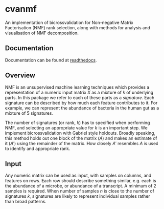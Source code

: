 # cvanmf
An implementation of bicrossvalidation for Non-negative Matrix Factorisation (NMF) rank selection, along with methods
for analysis and visualisation of NMF decomposition.

## Documentation
Documentation can be found at [readthedocs](https://cvanmf.readthedocs.io).

## Overview
NMF is an unsupervised machine learning techniques which provides a representation of a numeric input matrix $X$ as 
a mixture of $k$ of underlying parts. 
In this package we refer to each of these parts as a _signature_. 
Each signature can be described by how much each feature contributes to it.
For example, we can represent the abundance of bacteria in the human gut as a mixture of 5 signatures.

The number of signatures (or rank, $k$) has to specified when performing NMF, and selecting an appropriate value for 
$k$ is an important step.
We implement bicrossvalidation with Gabriel style holdouts.
Broadly speaking, this method holds out one block of the matrix ($A$) and makes an estimate of it ($A'$) using the 
remainder of the matrix.
How closely $A'$ resembles $A$ is used to identify and appropriate rank.

## Input
Any numeric matrix can be used as input, with samples on columns, and features on rows.
Each row should describe something similar, e.g. each is the abundance of a microbe, or abundance of a transcript.
A minimum of 2 samples is required.
When number of samples $n$ is close to the number of signatures $k$, signatures are likely to represent individual 
samples rather than broad patterns.